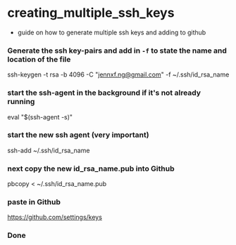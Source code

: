 # creating_multiple_ssh_keys

 - guide on how to generate multiple ssh keys and adding to github

### Generate the ssh key-pairs and add in `-f` to state the name and location of the file
 ssh-keygen -t rsa -b 4096 -C "jennxf.ng@gmail.com" -f ~/.ssh/id_rsa_name

### start the ssh-agent in the background if it's not already running
eval "$(ssh-agent -s)"

### start the new ssh agent (very important)
ssh-add ~/.ssh/id_rsa_name

### next copy the new id_rsa_name.pub into Github
pbcopy < ~/.ssh/id_rsa_name.pub 

### paste in Github
https://github.com/settings/keys

### Done

